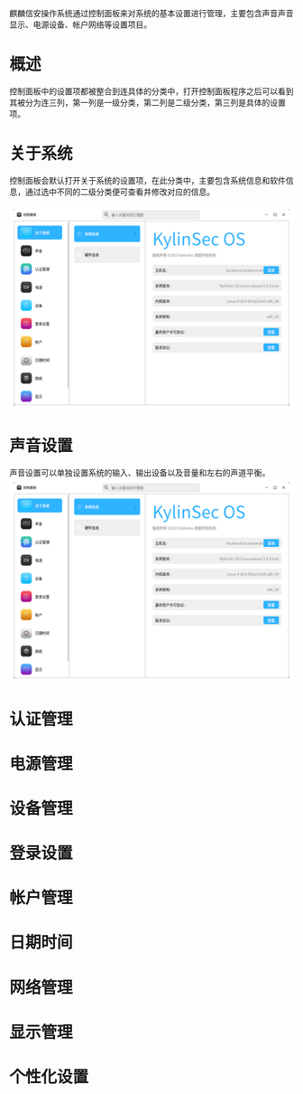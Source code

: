 麒麟信安操作系统通过控制面板来对系统的基本设置进行管理，主要包含声音声音显示、电源设备、帐户网络等设置项目。
# 概述
控制面板中的设置项都被整合到连具体的分类中，打开控制面板程序之后可以看到其被分为连三列，第一列是一级分类，第二列是二级分类，第三列是具体的设置项。
# 关于系统
控制面板会默认打开关于系统的设置项，在此分类中，主要包含系统信息和软件信息，通过选中不同的二级分类便可查看并修改对应的信息。

![xwd_test.png](../../images/docs/xwd_test.png)

# 声音设置
声音设置可以单独设置系统的输入、输出设备以及音量和左右的声道平衡。
![xwd_test.png](../../images/docs/xwd_test.png)
# 认证管理

# 电源管理
# 设备管理
# 登录设置
# 帐户管理
# 日期时间
# 网络管理
# 显示管理
# 个性化设置